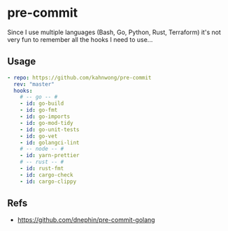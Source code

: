 # pre-commit

Since I use multiple languages (Bash, Go, Python, Rust, Terraform) it's not very fun to remember all the hooks I need to use...

## Usage

```yaml
- repo: https://github.com/kahnwong/pre-commit
  rev: "master"
  hooks:
    # -- go -- #
    - id: go-build
    - id: go-fmt
    - id: go-imports
    - id: go-mod-tidy
    - id: go-unit-tests
    - id: go-vet
    - id: golangci-lint
    # -- node -- #
    - id: yarn-prettier
    # -- rust -- #
    - id: rust-fmt
    - id: cargo-check
    - id: cargo-clippy
```

## Refs

- <https://github.com/dnephin/pre-commit-golang>
